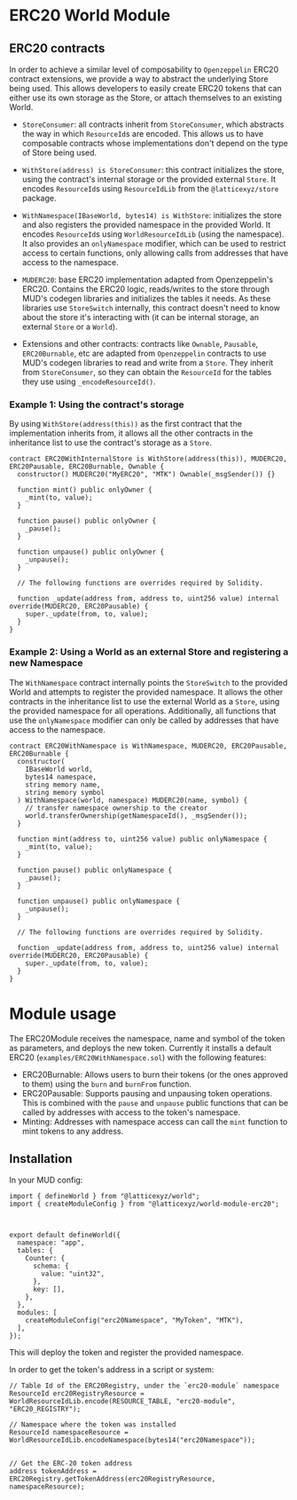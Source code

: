# ERC20 World Module

## ERC20 contracts

In order to achieve a similar level of composability to `Openzeppelin` ERC20 contract extensions, we provide a way to abstract the underlying Store being used. This allows developers to easily create ERC20 tokens that can either use its own storage as the Store, or attach themselves to an existing World.

- `StoreConsumer`: all contracts inherit from `StoreConsumer`, which abstracts the way in which `ResourceId`s are encoded. This allows us to have composable contracts whose implementations don't depend on the type of Store being used.
- `WithStore(address) is StoreConsumer`: this contract initializes the store, using the contract's internal storage or the provided external `Store`. It encodes `ResourceId`s using `ResourceIdLib` from the `@latticexyz/store` package.
- `WithNamespace(IBaseWorld, bytes14) is WithStore`: initializes the store and also registers the provided namespace in the provided World. It encodes `ResourceId`s using `WorldResourceIdLib` (using the namespace). It also provides an `onlyNamespace` modifier, which can be used to restrict access to certain functions, only allowing calls from addresses that have access to the namespace.

- `MUDERC20`: base ERC20 implementation adapted from Openzeppelin's ERC20. Contains the ERC20 logic, reads/writes to the store through MUD's codegen libraries and initializes the tables it needs. As these libraries use `StoreSwitch` internally, this contract doesn't need to know about the store it's interacting with (it can be internal storage, an external `Store` or a `World`).

- Extensions and other contracts: contracts like `Ownable`, `Pausable`, `ERC20Burnable`, etc are adapted from `Openzeppelin` contracts to use MUD's codegen libraries to read and write from a `Store`. They inherit from `StoreConsumer`, so they can obtain the `ResourceId` for the tables they use using `_encodeResourceId()`.

### Example 1: Using the contract's storage

By using `WithStore(address(this))` as the first contract that the implementation inherits from, it allows all the other contracts in the inheritance list to use the contract's storage as a `Store`.

```solidity
contract ERC20WithInternalStore is WithStore(address(this)), MUDERC20, ERC20Pausable, ERC20Burnable, Ownable {
  constructor() MUDERC20("MyERC20", "MTK") Ownable(_msgSender()) {}

  function mint() public onlyOwner {
    _mint(to, value);
  }

  function pause() public onlyOwner {
    _pause();
  }

  function unpause() public onlyOwner {
    _unpause();
  }

  // The following functions are overrides required by Solidity.

  function _update(address from, address to, uint256 value) internal override(MUDERC20, ERC20Pausable) {
    super._update(from, to, value);
  }
}
```

### Example 2: Using a World as an external Store and registering a new Namespace

The `WithNamespace` contract internally points the `StoreSwitch` to the provided World and attempts to register the provided namespace. It allows the other contracts in the inheritance list to use the external World as a `Store`, using the provided namespace for all operations. Additionally, all functions that use the `onlyNamespace` modifier can only be called by addresses that have access to the namespace.

```solidity
contract ERC20WithNamespace is WithNamespace, MUDERC20, ERC20Pausable, ERC20Burnable {
  constructor(
    IBaseWorld world,
    bytes14 namespace,
    string memory name,
    string memory symbol
  ) WithNamespace(world, namespace) MUDERC20(name, symbol) {
    // transfer namespace ownership to the creator
    world.transferOwnership(getNamespaceId(), _msgSender());
  }

  function mint(address to, uint256 value) public onlyNamespace {
    _mint(to, value);
  }

  function pause() public onlyNamespace {
    _pause();
  }

  function unpause() public onlyNamespace {
    _unpause();
  }

  // The following functions are overrides required by Solidity.

  function _update(address from, address to, uint256 value) internal override(MUDERC20, ERC20Pausable) {
    super._update(from, to, value);
  }
}
```

# Module usage

The ERC20Module receives the namespace, name and symbol of the token as parameters, and deploys the new token. Currently it installs a default ERC20 (`examples/ERC20WithNamespace.sol`) with the following features:

- ERC20Burnable: Allows users to burn their tokens (or the ones approved to them) using the `burn` and `burnFrom` function.
- ERC20Pausable: Supports pausing and unpausing token operations. This is combined with the `pause` and `unpause` public functions that can be called by addresses with access to the token's namespace.
- Minting: Addresses with namespace access can call the `mint` function to mint tokens to any address.

## Installation

In your MUD config:

```
import { defineWorld } from "@latticexyz/world";
import { createModuleConfig } from "@latticexyz/world-module-erc20";



export default defineWorld({
  namespace: "app",
  tables: {
    Counter: {
      schema: {
        value: "uint32",
      },
      key: [],
    },
  },
  modules: [
    createModuleConfig("erc20Namespace", "MyToken", "MTK"),
  ],
});
```

This will deploy the token and register the provided namespace.

In order to get the token's address in a script or system:

```
// Table Id of the ERC20Registry, under the `erc20-module` namespace
ResourceId erc20RegistryResource = WorldResourceIdLib.encode(RESOURCE_TABLE, "erc20-module", "ERC20_REGISTRY");

// Namespace where the token was installed
ResourceId namespaceResource = WorldResourceIdLib.encodeNamespace(bytes14("erc20Namespace"));


// Get the ERC-20 token address
address tokenAddress = ERC20Registry.getTokenAddress(erc20RegistryResource, namespaceResource);
```

